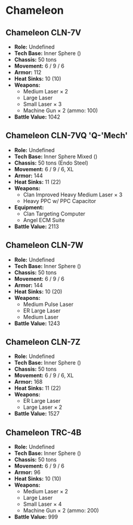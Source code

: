 # Chameleon
## Chameleon CLN-7V
- **Role:** Undefined
- **Tech Base:** Inner Sphere ()
- **Chassis:** 50 tons
- **Movement:** 6 / 9 / 6
- **Armor:** 112
- **Heat Sinks:** 10 (10)
- **Weapons:**
  - Medium Laser × 2
  - Large Laser
  - Small Laser × 3
  - Machine Gun × 2 (ammo: 100)
- **Battle Value:** 1042

## Chameleon CLN-7VQ 'Q-'Mech' 
- **Role:** Undefined
- **Tech Base:** Inner Sphere Mixed ()
- **Chassis:** 50 tons (Endo Steel)
- **Movement:** 6 / 9 / 6, XL
- **Armor:** 144
- **Heat Sinks:** 11 (22)
- **Weapons:**
  - Clan Improved Heavy Medium Laser × 3
  - Heavy PPC w/ PPC Capacitor
- **Equipment:**
  - Clan Targeting Computer
  - Angel ECM Suite
- **Battle Value:** 2113

## Chameleon CLN-7W
- **Role:** Undefined
- **Tech Base:** Inner Sphere ()
- **Chassis:** 50 tons
- **Movement:** 6 / 9 / 6
- **Armor:** 144
- **Heat Sinks:** 10 (20)
- **Weapons:**
  - Medium Pulse Laser
  - ER Large Laser
  - Medium Laser
- **Battle Value:** 1243

## Chameleon CLN-7Z
- **Role:** Undefined
- **Tech Base:** Inner Sphere ()
- **Chassis:** 50 tons
- **Movement:** 6 / 9 / 6, XL
- **Armor:** 168
- **Heat Sinks:** 11 (22)
- **Weapons:**
  - ER Large Laser
  - Large Laser × 2
- **Battle Value:** 1527

## Chameleon TRC-4B
- **Role:** Undefined
- **Tech Base:** Inner Sphere ()
- **Chassis:** 50 tons
- **Movement:** 6 / 9 / 6
- **Armor:** 96
- **Heat Sinks:** 10 (10)
- **Weapons:**
  - Medium Laser × 2
  - Large Laser
  - Small Laser × 4
  - Machine Gun × 2 (ammo: 200)
- **Battle Value:** 999

